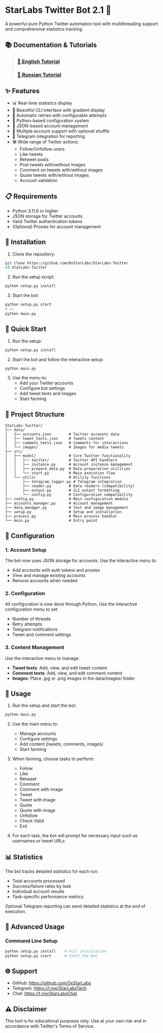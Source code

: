 # StarLabs Twitter Bot 2.1 🌟
A powerful pure Python Twitter automation tool with multithreading support and comprehensive statistics tracking.

## 📚 Documentation & Tutorials
> ### [📖 English Tutorial](https://star-labs.gitbook.io/star-labs/twitter/eng)
> ### [📖 Russian Tutorial](https://star-labs.gitbook.io/star-labs/twitter/ru)

## ✨ Features
- 📊 Real-time statistics display
- 🎨 Beautiful CLI interface with gradient display
- 🔄 Automatic retries with configurable attempts
- 🔧 Python-based configuration system
- 📝 JSON-based account management
- 🚀 Multiple account support with optional shuffle
- 📱 Telegram integration for reporting
- 🛠️ Wide range of Twitter actions:
  - Follow/Unfollow users
  - Like tweets
  - Retweet posts
  - Post tweets with/without images
  - Comment on tweets with/without images
  - Quote tweets with/without images
  - Account validation

## 📋 Requirements
- Python 3.11.6 or higher
- JSON storage for Twitter accounts
- Valid Twitter authentication tokens
- (Optional) Proxies for account management

## 🔧 Installation
1. Clone the repository:
```bash
git clone https://github.com/0xStarLabs/StarLabs-Twitter
cd StarLabs-Twitter
```

2. Run the setup script:
```bash
python setup.py install
```

3. Start the bot:
```bash
python setup.py start
# or
python main.py
```

## 🚀 Quick Start
1. Run the setup:
```bash
python setup.py install
```

2. Start the bot and follow the interactive setup:
```bash
python main.py
```

3. Use the menu to:
   - Add your Twitter accounts
   - Configure bot settings
   - Add tweet texts and images
   - Start farming

## 📁 Project Structure
```
StarLabs-Twitter/
├── data/
│   ├── accounts.json        # Twitter accounts data
│   ├── tweet_texts.json     # Tweets content
│   ├── comment_texts.json   # Comments for interactions
│   └── images/              # Images for media tweets
├── src/
│   ├── model/               # Core Twitter functionality
│   │   ├── twitter/         # Twitter API handlers
│   │   ├── instance.py      # Account instance management
│   │   ├── prepare_data.py  # Data preparation utilities
│   │   └── start.py         # Main execution flow
│   └── utils/               # Utility functions
│       ├── telegram_logger.py # Telegram integration
│       ├── reader.py        # Data readers (compatibility)
│       ├── output.py        # CLI output formatting
│       └── config.py        # Configuration compatibility
├── config.py                # Main configuration module
├── accounts_manager.py      # Account management
├── data_manager.py          # Text and image management
├── setup.py                 # Setup and installation
├── process.py               # Main process handler
└── main.py                  # Entry point
```

## 📝 Configuration

### 1. Account Setup
The bot now uses JSON storage for accounts. Use the interactive menu to:
- Add accounts with auth tokens and proxies
- View and manage existing accounts
- Remove accounts when needed

### 2. Configuration
All configuration is now done through Python. Use the interactive configuration menu to set:
- Number of threads
- Retry attempts
- Telegram notifications
- Tweet and comment settings

### 3. Content Management
Use the interactive menu to manage:
- **Tweet texts**: Add, view, and edit tweet content
- **Comment texts**: Add, view, and edit comment content
- **Images**: Place .jpg or .png images in the data/images/ folder

## 🚀 Usage
1. Run the setup and start the bot:
```bash
python main.py
```

2. Use the main menu to:
   - Manage accounts
   - Configure settings
   - Add content (tweets, comments, images)
   - Start farming

3. When farming, choose tasks to perform:
   - Follow
   - Like
   - Retweet
   - Comment
   - Comment with image
   - Tweet
   - Tweet with image
   - Quote
   - Quote with image
   - Unfollow
   - Check Valid
   - Exit

4. For each task, the bot will prompt for necessary input such as usernames or tweet URLs

## 📊 Statistics
The bot tracks detailed statistics for each run:
- Total accounts processed
- Success/failure rates by task
- Individual account results
- Task-specific performance metrics

Optional Telegram reporting can send detailed statistics at the end of execution.

## 🔧 Advanced Usage

### Command Line Setup
```bash
python setup.py install    # Full installation
python setup.py start      # Start the bot
```

## 🌐 Support
- GitHub: https://github.com/0xStarLabs
- Telegram: https://t.me/StarLabsTech
- Chat: https://t.me/StarLabsChat

## ⚠️ Disclaimer
This tool is for educational purposes only. Use at your own risk and in accordance with Twitter's Terms of Service.